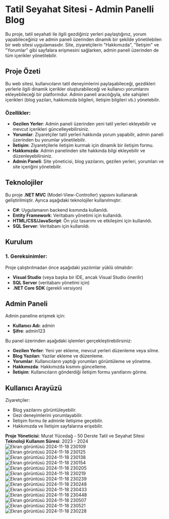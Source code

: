 # Tatil Seyahat Sitesi - Admin Panelli Blog

Bu proje, tatil seyahati ile ilgili gezdiğiniz yerleri paylaştığınız, yorum yapabileceğiniz ve admin paneli üzerinden dinamik bir şekilde yönetilebilen bir web sitesi uygulamasıdır. Site, ziyaretçilerin "Hakkımızda", "İletişim" ve "Yorumlar" gibi sayfalara erişmesini sağlarken, admin paneli üzerinden de tüm içerikler yönetilebilir.

## Proje Özeti

Bu web sitesi, kullanıcıların tatil deneyimlerini paylaşabileceği, gezdikleri yerlerle ilgili dinamik içerikler oluşturabileceği ve kullanıcı yorumlarını ekleyebileceği bir platformdur. Admin paneli aracılığıyla, site sahipleri içerikleri (blog yazıları, hakkımızda bilgileri, iletişim bilgileri vb.) yönetebilir.

### Özellikler:
- **Gezilen Yerler**: Admin paneli üzerinden yeni tatil yerleri ekleyebilir ve mevcut içerikleri güncelleyebilirsiniz.
- **Yorumlar**: Ziyaretçiler tatil yerleri hakkında yorum yapabilir, admin paneli üzerinden bu yorumlar yönetilebilir.
- **İletişim**: Ziyaretçilerle iletişim kurmak için dinamik bir iletişim formu.
- **Hakkımızda**: Admin panelinden site hakkında bilgi ekleyebilir ve düzenleyebilirsiniz.
- **Admin Paneli**: Site yöneticisi, blog yazılarını, gezilen yerleri, yorumları ve site içeriğini yönetebilir.

## Teknolojiler
Bu proje **.NET MVC** (Model-View-Controller) yapısını kullanarak geliştirilmiştir. Ayrıca aşağıdaki teknolojiler kullanılmıştır:
- **C#**: Uygulamanın backend kısmında kullanıldı.
- **Entity Framework**: Veritabanı yönetimi için kullanıldı.
- **HTML/CSS/JavaScript**: Ön yüz tasarımı ve etkileşimi için kullanıldı.
- **SQL Server**: Veritabanı için kullanıldı.

## Kurulum

### 1. Gereksinimler:
Proje çalıştırılmadan önce aşağıdaki yazılımlar yüklü olmalıdır:
- **Visual Studio** (veya başka bir IDE, ancak Visual Studio önerilir)
- **SQL Server** (veritabanı yönetimi için)
- **.NET Core SDK** (gerekli versiyon)

## Admin Paneli
Admin paneline erişmek için:
- **Kullanıcı Adı**: admin
- **Şifre**: admin123

Bu panel üzerinden aşağıdaki işlemleri gerçekleştirebilirsiniz:
- **Gezilen Yerler**: Yeni yer ekleme, mevcut yerleri düzenleme veya silme.
- **Blog Yazıları**: Yazılar ekleme ve düzenleme.
- **Yorumlar**: Kullanıcıların yaptığı yorumları görüntüleme ve yönetme.
- **Hakkımızda**: Hakkımızda kısmını güncelleme.
- **İletişim**: Kullanıcıların gönderdiği iletişim formu yanıtlarını görme.

## Kullanıcı Arayüzü
Ziyaretçiler:
- Blog yazılarını görüntüleyebilir.
- Gezi deneyimlerini yorumlayabilir.
- İletişim formu ile adminle iletişime geçebilir.
- Hakkımızda ve İletişim sayfalarına erişebilir.


**Proje Yöneticisi**: Murat Yücedağ  - 50 Derste Tatil ve Seyahat Sitesi
**Teknoloji Kullanım Süresi**: 2023 - 2024
![Ekran görüntüsü 2024-11-18 230109](https://github.com/user-attachments/assets/318240cf-edc1-45d5-b8d2-3d679df8a7b7)
![Ekran görüntüsü 2024-11-18 230125](https://github.com/user-attachments/assets/66d7c4de-d5ea-4ca8-b619-ed85e6c0fed8)
![Ekran görüntüsü 2024-11-18 230138](https://github.com/user-attachments/assets/7bbd4b79-3df2-4f70-bd47-d448f664a1be)
![Ekran görüntüsü 2024-11-18 230154](https://github.com/user-attachments/assets/a082a281-4c95-456c-80e6-f96bc61888e8)
![Ekran görüntüsü 2024-11-18 230205](https://github.com/user-attachments/assets/b66683c7-b98c-47ef-a5ff-abdb15772ba6)
![Ekran görüntüsü 2024-11-18 230219](https://github.com/user-attachments/assets/04434084-ff6a-4252-8e6f-f9831fe13aa4)
![Ekran görüntüsü 2024-11-18 230239](https://github.com/user-attachments/assets/8916d63e-3aa0-46d8-8897-83daa5f6abe8)
![Ekran görüntüsü 2024-11-18 230248](https://github.com/user-attachments/assets/d09875b4-9568-490e-b751-a3a8d87a81d7)
![Ekran görüntüsü 2024-11-18 230433](https://github.com/user-attachments/assets/8bb2b1a5-a993-474d-9da6-4abcda3f6cd0)
![Ekran görüntüsü 2024-11-18 230448](https://github.com/user-attachments/assets/1355c21d-3790-4609-b1f2-8df30dd43be2)
![Ekran görüntüsü 2024-11-18 230507](https://github.com/user-attachments/assets/8861c4ee-a034-4b70-bdab-b59bd816c506)
![Ekran görüntüsü 2024-11-18 230521](https://github.com/user-attachments/assets/342b22f1-0fc3-4f0d-95ab-1c67e170751e)
![Ekran görüntüsü 2024-11-18 230228](https://github.com/user-attachments/assets/0eacc84b-4df8-453b-b585-89943b236ba1)
